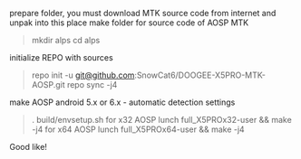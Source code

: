 prepare folder, you must download MTK source code from internet and unpak into this place
make folder for source code of AOSP MTK
> mkdir alps
> cd alps

initialize REPO with sources 
> repo init -u git@github.com:SnowCat6/DOOGEE-X5PRO-MTK-AOSP.git
> repo sync -j4

make AOSP android 5.x or 6.x - automatic detection settings
> . build/envsetup.sh
 for x32 AOSP
> lunch full_X5PROx32-user && make -j4
for x64 AOSP
> lunch full_X5PROx64-user && make -j4

Good like!
